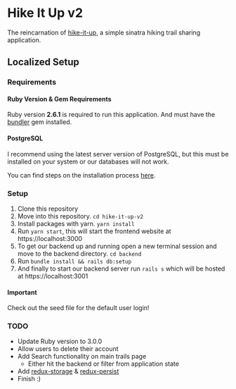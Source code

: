# Hike It Up v2
The reincarnation of [hike-it-up](https://hike-it-up.herokuapp.com), a simple sinatra hiking trail sharing application. 

## Localized Setup

### Requirements

#### Ruby Version & Gem Requirements
Ruby version **2.6.1** is required to run this application.
And must have the [bundler](https://bundler.io/) gem installed.

#### PostgreSQL
I recommend using the latest server version of PostgreSQL, but this must be installed on your system or our databases will not work.

You can find steps on the installation process [here](https://www.postgresql.org/download/).

### Setup

1. Clone this repository
2. Move into this repository. `cd hike-it-up-v2`
3. Install packages with yarn. `yarn install`
4. Run `yarn start`, this will start the frontend website at https://localhost:3000
6. To get our backend up and running open a new terminal session and move to the backend directory. `cd backend`
7. Run `bundle install && rails db:setup`
8. And finally to start our backend server run `rails s` which will be hosted at https://localhost:3001

#### Important
Check out the seed file for the default user login!

### TODO
* Update Ruby version to 3.0.0
* Allow users to delete their account
* Add Search functionality on main trails page 
  * Either hit the backend or filter from application state
* Add [redux-storage](https://www.npmjs.com/package/redux-storage) & [redux-persist](https://www.npmjs.com/package/redux-persist)
* Finish :)
